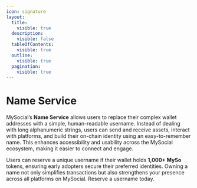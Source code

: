 ```yaml
---
icon: signature
layout:
  title:
    visible: true
  description:
    visible: false
  tableOfContents:
    visible: true
  outline:
    visible: true
  pagination:
    visible: true
---
```


# Name Service

MySocial’s **Name Service** allows users to replace their complex wallet addresses with a simple, human-readable username. Instead of dealing with long alphanumeric strings, users can send and receive assets, interact with platforms, and build their on-chain identity using an easy-to-remember name. This enhances accessibility and usability across the MySocial ecosystem, making it easier to connect and engage.

Users can reserve a unique username if their wallet holds **1,000+ MySo** tokens, ensuring early adopters secure their preferred identities. Owning a name not only simplifies transactions but also strengthens your presence across all platforms on MySocial. Reserve a username today.
